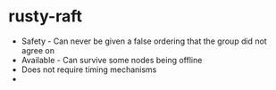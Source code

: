 # rusty-raft

- Safety - Can never be given a false ordering that the group did not agree on
- Available - Can survive some nodes being offline
- Does not require timing mechanisms
- 
